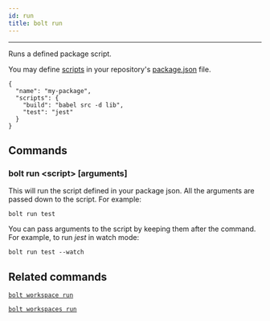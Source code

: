 ```yaml
---
id: run
title: bolt run
---
```


---

Runs a defined package script.

You may define [scripts](https://yarnpkg.com/en/docs/package-json#toc-scripts) in your repository's [package.json](https://yarnpkg.com/en/docs/package-json) file.

```
{
  "name": "my-package",
  "scripts": {
    "build": "babel src -d lib",
    "test": "jest"
  }
}
```

## Commands

### **bolt run \<script\> [arguments]**

This will run the script defined in your package json. All the arguments are passed down to the script. For example:

```
bolt run test
```

You can pass arguments to the script by keeping them after the command. For example, to run *jest* in watch mode:

```
bolt run test --watch
```

## Related commands

[`bolt workspace run`](/docs/workspace-run.html)

[`bolt workspaces run`](/docs/workspaces-run.html)
